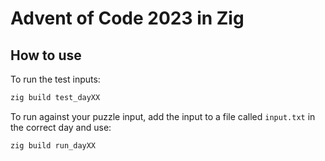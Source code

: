 # Advent of Code 2023 in Zig

## How to use

To run the test inputs:

```bash
zig build test_dayXX
```

To run against your puzzle input, add the input to a file called `input.txt` in the correct day and use:

```bash
zig build run_dayXX
```
